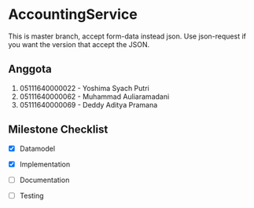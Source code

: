 # AccountingService

This is master branch, accept form-data instead json. Use json-request if you want the version that accept the JSON.

## Anggota

1. 05111640000022 - Yoshima Syach Putri
2. 05111640000062 - Muhammad Auliaramadani
3. 05111640000069 - Deddy Aditya Pramana

## Milestone Checklist

- [x] Datamodel
- [x] Implementation
- [ ] Documentation
- [ ] Testing

